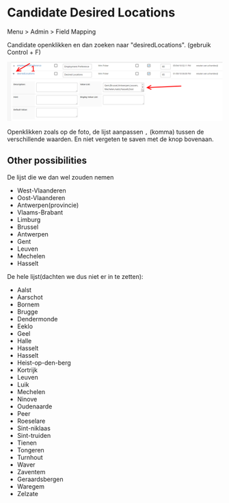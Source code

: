 Candidate Desired Locations
===========================

Menu > Admin > Field Mapping

Candidate openklikken en dan zoeken naar "desiredLocations".
(gebruik Control + F)

![Candidate Desired Locations](img/candidate-desired-locations.png)

Openklikken zoals op de foto, de lijst aanpassen `,` (komma) tussen de verschillende waarden.
En niet vergeten te saven met de knop bovenaan.

Other possibilities
-------------------

De lijst die we dan wel zouden nemen

- West-Vlaanderen
- Oost-Vlaanderen
- Antwerpen(provincie)
- Vlaams-Brabant
- Limburg
- Brussel
- Antwerpen
- Gent
- Leuven
- Mechelen
- Hasselt

De hele lijst(dachten we dus niet er in te zetten):

- Aalst
- Aarschot
- Bornem
- Brugge
- Dendermonde
- Eeklo
- Geel
- Halle
- Hasselt
- Hasselt
- Heist-op-den-berg
- Kortrijk
- Leuven
- Luik
- Mechelen
- Ninove
- Oudenaarde
- Peer
- Roeselare
- Sint-niklaas
- Sint-truiden
- Tienen
- Tongeren
- Turnhout
- Waver
- Zaventem
- Geraardsbergen
- Waregem
- Zelzate
